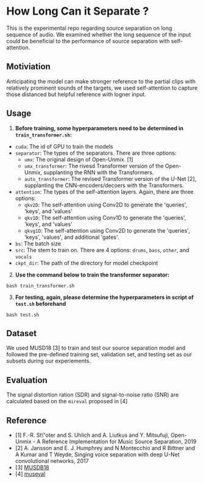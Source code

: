 # How Long Can it Separate ?
This is the experimental repo regarding source separation on long sequence of audio. We examined whether the long sequence of the input could be beneficial to the performance of source separation with self-attention.

## Motiviation
Anticipating the model can make stronger reference to the partial clips with relatively prominent sounds of the targets, we used self-attention to capture those distanced but helpful reference with logner input.
## Usage
1. **Before training, some hyperparameters need to be determined in `train_transformer.sh`:**
- `cuda`: The id of GPU to train the models
- `separator`: The types of the separators. There are three options:
    - `umx`: The original design of Open-Unmix. [1]
    - `umx_transformer`: The rivesd Transformer version of the Open-Unmix, supplanting the RNN with the Transformers.
    - `auto_transformer`: The revised Transformer version of the U-Net [2], supplanting the CNN-encoders/decoers with the Transformers.
- `attention`: The types of the self-attention layers. Again, there are three options:
    - `qkv2D`: The self-attention using Conv2D to generate the 'queries', 'keys', and 'values'
    - `qkv1D`: The self-attention using Conv1D to generate the 'queries', 'keys', and 'values'
    - `qkvg1D`: The self-attention using Conv2D to generate the 'queries', 'keys', 'values', and additional 'gates'.
- `bs`: The batch size
- `src`: The stem to train on. There are 4 options: `drums`, `bass`, `other`, and `vocals`
- `ckpt_dir`: The path of the directory for model checkpoint
2. **Use the command below to train the transformer separator:**
```
bash train_transformer.sh
```
3. **For testing, again, please determine the hyperparameters in script of `test.sh` beforehand**
```
bash test.sh 
```

## Dataset
We used MUSD18 [3] to train and test our source separation model and followed the pre-defined training set, validation set, and testing set as our subsets during our experiements.

## Evaluation
The signal distortion ration (SDR) and signal-to-noise ratio (SNR) are calculated based on the `mireval` proposed in [4]

## Reference
- [1] F.-R. St\\"oter and S. Uhlich and A. Liutkus and Y. Mitsufuji, Open-Unmix - A Reference Implementation for Music Source Separation, 2019
- [2] A. Jansson and E. J. Humphrey and N Montecchio and R Bittner and A Kumar and T Weyde, Singing voice separation with deep U-Net convolutional networks, 2017
- [3] [MUSDB18](https://sigsep.github.io/datasets/musdb.html#musdb18-compressed-stems)
- [4] [museval](https://github.com/sigsep/sigsep-mus-eval)
